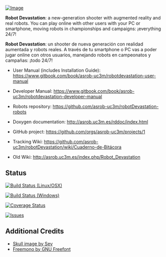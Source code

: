 [![Image](share/images/800px-Devastation-thin.png)](./) 

**Robot Devastation**: a new-generation shooter with augmented reality and real robots. You can play online with other users with your PC or smartphone, moving robots in championships and campaigns: ¡everything 24/7!

**Robot Devastation**: un shooter de nueva generación con realidad aumentada y robots reales. A través de tu smartphone o PC vas a poder jugar online con otros usuarios, manejando robots en campeonatos y campañas: ¡todo 24/7!

- User Manual (includes Installation Guide): https://www.gitbook.com/book/asrob-uc3m/robotdevastation-user-manual

- Developer Manual: https://www.gitbook.com/book/asrob-uc3m/robotdevastation-developer-manual

- Robots repository: https://github.com/asrob-uc3m/robotDevastation-robots

- Doxygen documentation: http://asrob.uc3m.es/rddoc/index.html

- GitHub project: https://github.com/orgs/asrob-uc3m/projects/1

- Tracking Wiki: https://github.com/asrob-uc3m/robotDevastation/wiki/Cuaderno-de-Bitácora

- Old Wiki: http://asrob.uc3m.es/index.php/Robot_Devastation

## Status

[![Build Status (Linux/OSX)](https://travis-ci.org/asrob-uc3m/robotDevastation.svg?branch=develop)](https://travis-ci.org/asrob-uc3m/robotDevastation)

[![Build Status (Windows)](https://ci.appveyor.com/api/projects/status/github/asrob-uc3m/robotdevastation?branch=develop&svg=true)](https://ci.appveyor.com/project/asrob-uc3m/robotdevastation)

[![Coverage Status](https://coveralls.io/repos/asrob-uc3m/robotDevastation/badge.svg)](https://coveralls.io/r/asrob-uc3m/robotDevastation)

[![Issues](https://img.shields.io/github/issues/asrob-uc3m/robotDevastation.svg?label=Issues)](https://github.com/asrob-uc3m/robotDevastation/issues)

## Additional Credits

* [Skull image by Sev](https://openclipart.org/detail/211414/skull-and-crossbones)
* [Freemono by GNU Freefont](http://www.fontspace.com/gnu-freefont/freemono)
